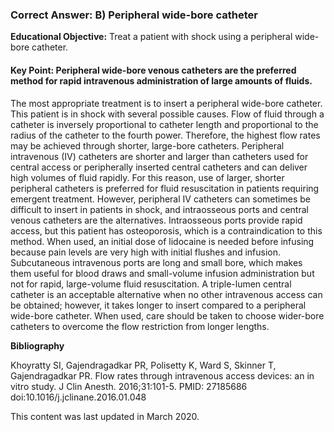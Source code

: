 
### Correct Answer: B) Peripheral wide-bore catheter 

**Educational Objective:** Treat a patient with shock using a peripheral wide-bore catheter.

#### **Key Point:** Peripheral wide-bore venous catheters are the preferred method for rapid intravenous administration of large amounts of fluids.

The most appropriate treatment is to insert a peripheral wide-bore catheter. This patient is in shock with several possible causes. Flow of fluid through a catheter is inversely proportional to catheter length and proportional to the radius of the catheter to the fourth power. Therefore, the highest flow rates may be achieved through shorter, large-bore catheters. Peripheral intravenous (IV) catheters are shorter and larger than catheters used for central access or peripherally inserted central catheters and can deliver high volumes of fluid rapidly. For this reason, use of larger, shorter peripheral catheters is preferred for fluid resuscitation in patients requiring emergent treatment. However, peripheral IV catheters can sometimes be difficult to insert in patients in shock, and intraosseous ports and central venous catheters are the alternatives.
Intraosseous ports provide rapid access, but this patient has osteoporosis, which is a contraindication to this method. When used, an initial dose of lidocaine is needed before infusing because pain levels are very high with initial flushes and infusion.
Subcutaneous intravenous ports are long and small bore, which makes them useful for blood draws and small-volume infusion administration but not for rapid, large-volume fluid resuscitation.
A triple-lumen central catheter is an acceptable alternative when no other intravenous access can be obtained; however, it takes longer to insert compared to a peripheral wide-bore catheter. When used, care should be taken to choose wider-bore catheters to overcome the flow restriction from longer lengths.

**Bibliography**

Khoyratty SI, Gajendragadkar PR, Polisetty K, Ward S, Skinner T, Gajendragadkar PR. Flow rates through intravenous access devices: an in vitro study. J Clin Anesth. 2016;31:101-5. PMID: 27185686 doi:10.1016/j.jclinane.2016.01.048

This content was last updated in March 2020.